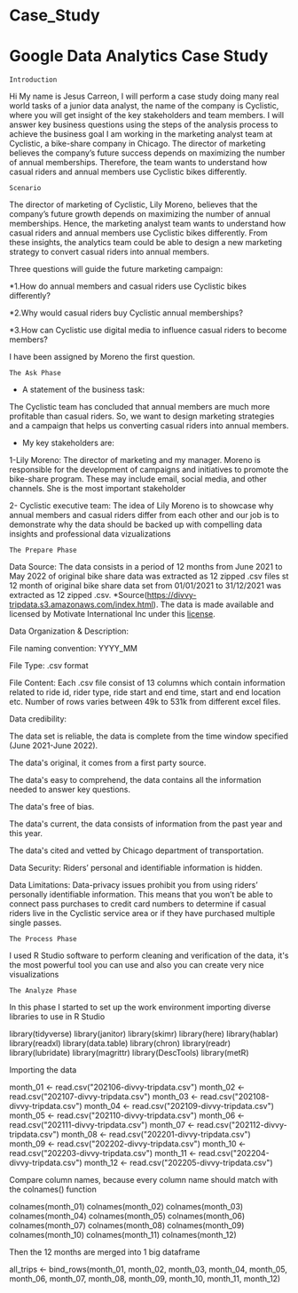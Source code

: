 # Case_Study
# Google Data Analytics Case Study
	Introduction

Hi My name is Jesus Carreon, I will perform a case study doing many real world tasks of a junior data analyst, the name of the company is Cyclistic, where you will get insight of the key stakeholders and team members.
I will answer key business questions using the steps of the analysis process to achieve the business goal
I am working in the marketing analyst team at Cyclistic, a bike-share company in Chicago. The director
of marketing believes the company’s future success depends on maximizing the number of annual memberships. Therefore,
the team wants to understand how casual riders and annual members use Cyclistic bikes differently. 

	Scenario

The director of marketing of Cyclistic, Lily Moreno, believes that the company’s future growth depends on maximizing the number of annual memberships. Hence, the marketing analyst team wants to understand how casual riders and annual members use Cyclistic bikes differently. From these insights, the analytics team could be able to design a new marketing strategy to convert casual riders into annual members. 

Three questions will guide the future marketing campaign:

*1.How do annual members and casual riders use Cyclistic bikes differently?

*2.Why would casual riders buy Cyclistic annual memberships?

*3.How can Cyclistic use digital media to influence casual riders to become members?

I have been assigned by Moreno the first question. 

	The Ask Phase
* A statement of the business task: 

The Cyclistic team has concluded that annual members are much more profitable than casual riders. So, we want to design marketing strategies and a campaign that helps us converting casual riders into annual members. 

* My key stakeholders are: 

1-Lily Moreno: The director of marketing and my manager. Moreno is responsible for the development of campaigns and initiatives to promote the bike-share program. These may include email, social media, and other channels. She is the most important stakeholder

2- Cyclistic executive team: The idea of Lily Moreno is to showcase why annual members and casual riders differ from each other and our job is to demonstrate why the data should be backed up with compelling data insights and professional data vizualizations

	The Prepare Phase
	
Data Source: 
The data consists in a period of 12 months from June 2021 to May 2022 of original bike share data was extracted as 12 zipped .csv files st 12 month of original bike share data set from 01/01/2021 to 31/12/2021 was extracted as 12 zipped .csv. 
*Source(https://divvy-tripdata.s3.amazonaws.com/index.html). The data is made available and licensed by Motivate International Inc under this [license](https://ride.divvybikes.com/data-license-agreement).

Data Organization & Description:

File naming convention: YYYY_MM

File Type:  .csv  format 

File Content: Each .csv file consist of 13 columns which contain information related to ride id, rider type, ride start and end time, start and end location  etc. Number of rows varies between 49k to 531k from different excel files.

Data credibility: 

The data set is reliable, the data is complete from the time window specified (June 2021-June 2022).

The data's original, it comes from a first party source.

The data's easy to comprehend, the data contains all the information needed to answer key questions.

The data's free of bias.

The data's current, the data consists of information from the past year and this year.

The data's cited and vetted by Chicago department of transportation.

Data Security: Riders’ personal and identifiable information is hidden.

Data Limitations: Data-privacy issues prohibit you from using riders’ personally identifiable information. This means that you won’t be able to connect pass purchases to credit card numbers to determine if casual riders live in the Cyclistic service area or if they have purchased multiple single passes.

	The Process Phase
	
I used R Studio software to perform cleaning and verification of the data, it's the most powerful tool you can use and also you can create very nice visualizations

	The Analyze Phase

In this phase I started to set up the work environment importing diverse libraries to use in R Studio

library(tidyverse)
library(janitor)
library(skimr)
library(here)
library(hablar)
library(readxl)
library(data.table)
library(chron)
library(readr)
library(lubridate)
library(magrittr)
library(DescTools)
library(metR)

Importing the data

month_01 <- read.csv("202106-divvy-tripdata.csv")
month_02 <- read.csv("202107-divvy-tripdata.csv")
month_03 <- read.csv("202108-divvy-tripdata.csv")
month_04 <- read.csv("202109-divvy-tripdata.csv")
month_05 <- read.csv("202110-divvy-tripdata.csv")
month_06 <- read.csv("202111-divvy-tripdata.csv")
month_07 <- read.csv("202112-divvy-tripdata.csv")
month_08 <- read.csv("202201-divvy-tripdata.csv")
month_09 <- read.csv("202202-divvy-tripdata.csv")
month_10 <- read.csv("202203-divvy-tripdata.csv")
month_11 <- read.csv("202204-divvy-tripdata.csv")
month_12 <- read.csv("202205-divvy-tripdata.csv")

Compare column names, because every column name should match with the colnames() function

colnames(month_01)
colnames(month_02)
colnames(month_03)
colnames(month_04)
colnames(month_05)
colnames(month_06)
colnames(month_07)
colnames(month_08)
colnames(month_09)
colnames(month_10)
colnames(month_11)
colnames(month_12)

Then the 12 months are merged into 1 big dataframe

all_trips <- bind_rows(month_01, month_02, month_03, month_04, month_05, month_06, month_07, month_08, month_09, month_10, month_11, month_12)

	





















































